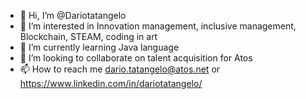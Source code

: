 - 👋 Hi, I’m @Dariotatangelo
- 👀 I’m interested in Innovation management, inclusive management, Blockchain, STEAM, coding in art
- 🌱 I’m currently learning Java language
- 💞️ I’m looking to collaborate on talent acquisition for Atos
- 📫 How to reach me dario.tatangelo@atos.net or https://www.linkedin.com/in/dariotatangelo/

<!---
Dariotatangelo/Dariotatangelo is a ✨ special ✨ repository because its `README.md` (this file) appears on your GitHub profile.
You can click the Preview link to take a look at your changes.
--->
